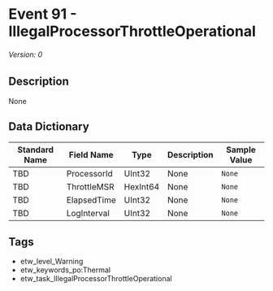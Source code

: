 # Event 91 - IllegalProcessorThrottleOperational
###### Version: 0

## Description
None

## Data Dictionary
|Standard Name|Field Name|Type|Description|Sample Value|
|---|---|---|---|---|
|TBD|ProcessorId|UInt32|None|`None`|
|TBD|ThrottleMSR|HexInt64|None|`None`|
|TBD|ElapsedTime|UInt32|None|`None`|
|TBD|LogInterval|UInt32|None|`None`|

## Tags
* etw_level_Warning
* etw_keywords_po:Thermal
* etw_task_IllegalProcessorThrottleOperational